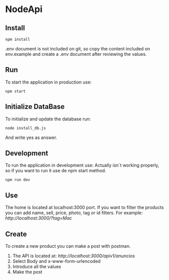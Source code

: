 # NodeApi

## Install

```shell
npm install
```

.env document is not included on git, so copy the content included on env.example and create a .env document after reviewing the values.

## Run

To start the application in production use:

```shell
npm start
```

## Initialize DataBase

To initialize and update the database run:

```shell
node install_db.js
```
And write yes as answer.

## Development

To run the application in development use:
Actually isn´t working properly, so if you want to run it use de npm start method.
```shell
npm run dev
```

## Use

The home is located at localhost:3000 port. 
If you want to filter the products you can add name, sell, price, photo, tag or id filters. 
For example:
*http://localhost:3000/?tag=Mac*

## Create

To create a new product you can make a post with postman.
1. The API is located at: *http://localhost:3000/apiv1/anuncios*
2. Select Body and x-www-form-urlencoded
3. Introduce all the values
4. Make the post

